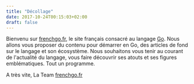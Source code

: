 ```yaml
---
title: "Décollage"
date: 2017-10-24T00:15:03+02:00
draft: false
---
```

Bienvenu sur [frenchgo.fr](https://frenchgo.fr), le site français consacré au langage [Go](https://golang.org/doc/install). Nous allons vous proposer du contenu pour démarrer en Go, des articles de fond sur le langage et son écosystème. Nous souhaitons vous tenir au courant de l'actualité du langage, vous faire découvrir ses atouts et ses figures emblématiques. Tout un programme. 

A très vite, La Team [frenchgo.fr](https://frenchgo.fr)
